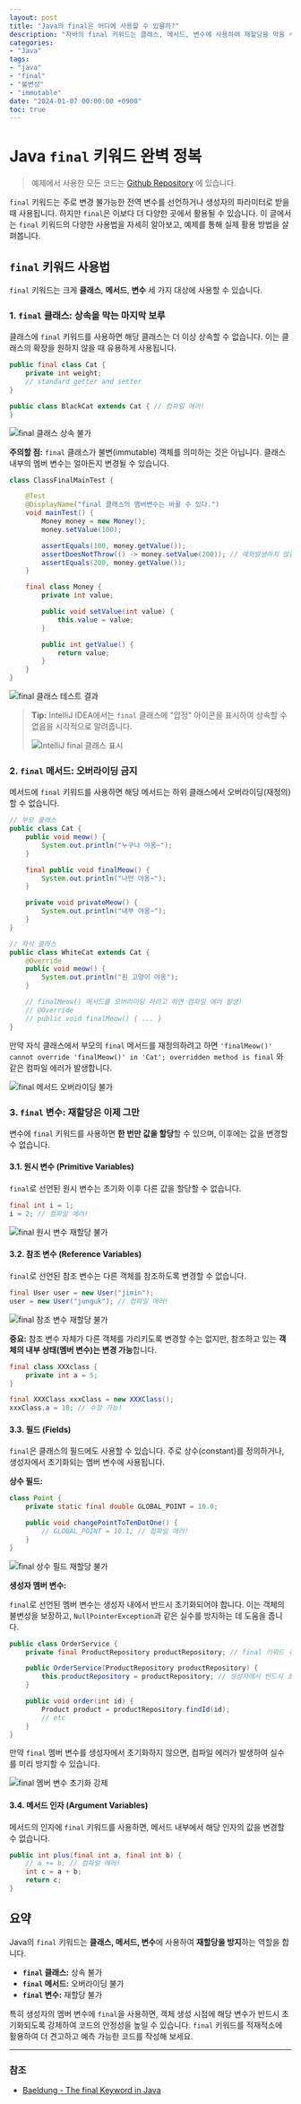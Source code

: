```yaml
---
layout: post
title: "Java의 final은 어디에 사용할 수 있을까?"
description: "자바의 final 키워드는 클래스, 메서드, 변수에 사용하여 재할당을 막을 수 있습니다. 이 글에서는 final의 다양한 사용법과 주의할 점을 예제와 함께 자세히 알아봅니다."
categories:
- "Java"
tags:
- "java"
- "final"
- "불변성"
- "immutable"
date: "2024-01-07 00:00:00 +0900"
toc: true
---
```


# Java `final` 키워드 완벽 정복

> 예제에서 사용한 모든 코드는 [Github Repository](https://github.com/kmss6905/blog/tree/main/_20240107) 에 있습니다.

`final` 키워드는 주로 변경 불가능한 전역 변수를 선언하거나 생성자의 파라미터로 받을 때 사용됩니다. 하지만 `final`은 이보다 더 다양한 곳에서 활용될 수 있습니다. 이 글에서는 `final` 키워드의 다양한 사용법을 자세히 알아보고, 예제를 통해 실제 활용 방법을 살펴봅니다.

## `final` 키워드 사용법

`final` 키워드는 크게 **클래스**, **메서드**, **변수** 세 가지 대상에 사용할 수 있습니다.

### 1. `final` 클래스: 상속을 막는 마지막 보루

클래스에 `final` 키워드를 사용하면 해당 클래스는 더 이상 상속할 수 없습니다. 이는 클래스의 확장을 원하지 않을 때 유용하게 사용됩니다.

```java
public final class Cat {
    private int weight;
    // standard getter and setter
}

public class BlackCat extends Cat { // 컴파일 에러!
}
```

![final 클래스 상속 불가](https://velog.velcdn.com/images/kmss6905/post/f64a3029-421e-4add-b1b8-1427671ce17e/image.png)

**주의할 점:** `final` 클래스가 불변(immutable) 객체를 의미하는 것은 아닙니다. 클래스 내부의 멤버 변수는 얼마든지 변경될 수 있습니다.

```java
class ClassFinalMainTest {

    @Test
    @DisplayName("final 클래스의 맴버변수는 바꿀 수 있다.")
    void mainTest() {
        Money money = new Money();
        money.setValue(100);

        assertEquals(100, money.getValue());
        assertDoesNotThrow(() -> money.setValue(200)); // 예외발생하지 않음.
        assertEquals(200, money.getValue());
    }

    final class Money {
        private int value;

        public void setValue(int value) {
            this.value = value;
        }

        public int getValue() {
            return value;
        }
    }
}
```

![final 클래스 테스트 결과](https://velog.velcdn.com/images/kmss6905/post/8e6d87d9-fa5f-4015-9a64-751f5f184dc7/image.png)

> **Tip:** IntelliJ IDEA에서는 `final` 클래스에 "압정" 아이콘을 표시하여 상속할 수 없음을 시각적으로 알려줍니다.
>
> ![IntelliJ final 클래스 표시](https://velog.velcdn.com/images/kmss6905/post/83e18ef2-ee70-4c65-af5a-07c36acbf096/image.png)

### 2. `final` 메서드: 오버라이딩 금지

메서드에 `final` 키워드를 사용하면 해당 메서드는 하위 클래스에서 오버라이딩(재정의)할 수 없습니다.

```java
// 부모 클래스
public class Cat {
    public void meow() {
        System.out.println("누구나 야옹~");
    }

    final public void finalMeow() {
        System.out.println("나만 야옹~");
    }

    private void privateMeow() {
        System.out.println("내부 야옹~");
    }
}

// 자식 클래스
public class WhiteCat extends Cat {
    @Override
    public void meow() {
        System.out.println("흰 고양이 야옹");
    }

    // finalMeow() 메서드를 오버라이딩 하려고 하면 컴파일 에러 발생!
    // @Override
    // public void finalMeow() { ... }
}
```

만약 자식 클래스에서 부모의 `final` 메서드를 재정의하려고 하면 `'finalMeow()' cannot override 'finalMeow()' in 'Cat'; overridden method is final` 와 같은 컴파일 에러가 발생합니다.

![final 메서드 오버라이딩 불가](https://velog.velcdn.com/images/kmss6905/post/b3686362-1048-4d20-a745-d13bd812a7a7/image.png)

### 3. `final` 변수: 재할당은 이제 그만

변수에 `final` 키워드를 사용하면 **한 번만 값을 할당**할 수 있으며, 이후에는 값을 변경할 수 없습니다.

#### 3.1. 원시 변수 (Primitive Variables)

`final`로 선언된 원시 변수는 초기화 이후 다른 값을 할당할 수 없습니다.

```java
final int i = 1;
i = 2; // 컴파일 에러!
```

![final 원시 변수 재할당 불가](https://velog.velcdn.com/images/kmss6905/post/2317ff3d-d4a3-4ade-8361-fdd4b990c068/image.png)

#### 3.2. 참조 변수 (Reference Variables)

`final`로 선언된 참조 변수는 다른 객체를 참조하도록 변경할 수 없습니다.

```java
final User user = new User("jimin");
user = new User("junguk"); // 컴파일 에러!
```

![final 참조 변수 재할당 불가](https://velog.velcdn.com/images/kmss6905/post/19979a37-0fa3-470d-87b9-57d5d877ebfd/image.png)

**중요:** 참조 변수 자체가 다른 객체를 가리키도록 변경할 수는 없지만, 참조하고 있는 **객체의 내부 상태(멤버 변수)는 변경 가능**합니다.

```java
final class XXXclass {
    private int a = 5;
}

final XXXClass xxxClass = new XXXClass();
xxxClass.a = 10; // 수정 가능!
```

#### 3.3. 필드 (Fields)

`final`은 클래스의 필드에도 사용할 수 있습니다. 주로 상수(constant)를 정의하거나, 생성자에서 초기화되는 멤버 변수에 사용됩니다.

**상수 필드:**

```java
class Point {
    private static final double GLOBAL_POINT = 10.0;

    public void changePointToTenDotOne() {
        // GLOBAL_POINT = 10.1; // 컴파일 에러!
    }
}
```

![final 상수 필드 재할당 불가](https://velog.velcdn.com/images/kmss6905/post/776c5300-0757-485a-81b6-0ab61176fdc8/image.png)

**생성자 멤버 변수:**

`final`로 선언된 멤버 변수는 생성자 내에서 반드시 초기화되어야 합니다. 이는 객체의 불변성을 보장하고, `NullPointerException`과 같은 실수를 방지하는 데 도움을 줍니다.

```java
public class OrderService {
    private final ProductRepository productRepository; // final 키워드 추가

    public OrderService(ProductRepository productRepository) {
        this.productRepository = productRepository; // 생성자에서 반드시 초기화
    }

    public void order(int id) {
        Product product = productRepository.findId(id);
        // etc
    }
}
```

만약 `final` 멤버 변수를 생성자에서 초기화하지 않으면, 컴파일 에러가 발생하여 실수를 미리 방지할 수 있습니다.

![final 멤버 변수 초기화 강제](https://velog.velcdn.com/images/kmss6905/post/d9b47b0f-1888-4624-869b-4b3c51f67244/image.png)

#### 3.4. 메서드 인자 (Argument Variables)

메서드의 인자에 `final` 키워드를 사용하면, 메서드 내부에서 해당 인자의 값을 변경할 수 없습니다.

```java
public int plus(final int a, final int b) {
    // a += b; // 컴파일 에러!
    int c = a + b;
    return c;
}
```

## 요약

Java의 `final` 키워드는 **클래스, 메서드, 변수**에 사용하여 **재할당을 방지**하는 역할을 합니다.

- **`final` 클래스:** 상속 불가
- **`final` 메서드:** 오버라이딩 불가
- **`final` 변수:** 재할당 불가

특히 생성자의 멤버 변수에 `final`을 사용하면, 객체 생성 시점에 해당 변수가 반드시 초기화되도록 강제하여 코드의 안정성을 높일 수 있습니다. `final` 키워드를 적재적소에 활용하여 더 견고하고 예측 가능한 코드를 작성해 보세요.

---

### 참조

- [Baeldung - The final Keyword in Java](https://www.baeldung.com/java-final)